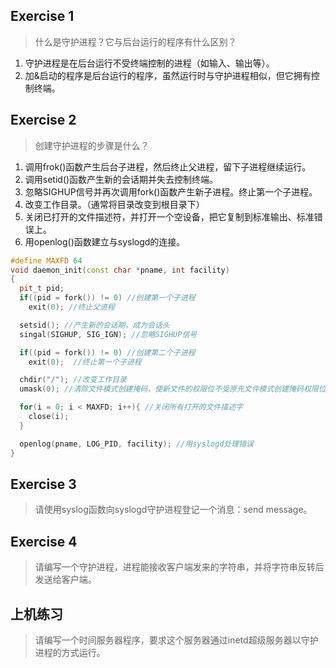 ## Exercise 1

> 什么是守护进程？它与后台运行的程序有什么区别？

1. 守护进程是在后台运行不受终端控制的进程（如输入、输出等）。
2. 加&启动的程序是后台运行的程序，虽然运行时与守护进程相似，但它拥有控制终端。

## Exercise 2

> 创建守护进程的步骤是什么？

1. 调用frok()函数产生后台子进程，然后终止父进程，留下子进程继续运行。
2. 调用setid()函数产生新的会话期并失去控制终端。
3. 忽略SIGHUP信号并再次调用fork()函数产生新子进程。终止第一个子进程。
4. 改变工作目录。（通常将目录改变到根目录下）
5. 关闭已打开的文件描述符，并打开一个空设备，把它复制到标准输出、标准错误上。
6. 用openlog()函数建立与syslogd的连接。

```cpp
#define MAXFD 64
void daemon_init(const char *pname, int facility)
{
  pit_t pid;
  if((pid = fork()) != 0) //创建第一个子进程
    exit(0); //终止父进程

  setsid(); //产生新的会话期，成为会话头
  singal(SIGHUP, SIG_IGN); //忽略SIGHUP信号

  if((pid = fork()) != 0) //创建第二个子进程
    exit(0);  //终止第一个子进程

  chdir("/"); //改变工作目录
  umask(0); //清除文件模式创建掩码，使新文件的权限位不受原先文件模式创建掩码权限位的影响。

  for(i = 0; i < MAXFD; i++){ //关闭所有打开的文件描述字
    close(i);
  }

  openlog(pname, LOG_PID, facility); //用syslogd处理错误
}
```

## Exercise 3

> 请使用syslog函数向syslogd守护进程登记一个消息：send message。

## Exercise 4

> 请编写一个守护进程，进程能接收客户端发来的字符串，并将字符串反转后发送给客户端。

## 上机练习

> 请编写一个时间服务器程序，要求这个服务器通过inetd超级服务器以守护进程的方式运行。
